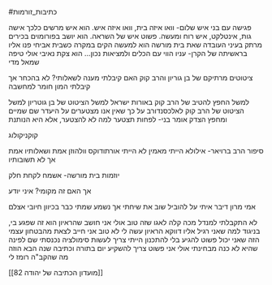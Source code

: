 
#כתיבות_זורמות 

פגישה עם בני איש שלום-
וואו איזה בית,
 וואו איזה איש.
הוא איש מרשים כלכך
אישה גות, אינטלקט, איש רוח ומעשה. פשוט איש של השראה.
הוא יושב בפורומוים בכירים
מרתק בעיני העובדה שאת בית מורשה הוא למעשה הקים במקרה כשבית אביחי פנו אליו בראשיתה של הקרן- עניו הווי עם הכלים ולמציאות נכון...
הוא צקת נאיבי
אולי טיפה שמאל מדי

ציטוטים מרתיקם של בן גוריון והרב קוק
האם קיבלתי מענה לשאלותי? לא בהכחר
אך קיבלתי המון חומר למחשבה

למשל החפץ להטיב של הרב קוק באורות ישראל
למשל הציטוט של בן גוטריון
למשל הציטוט של הרב קוק לאלכסנדורב על כך שאין אנו מצטערים על היעדר שם שמיים ומחפץ הצדק
אומר בני- לפחות תצטער למה לא להצטער, אלא היא הנותנת

קוקניקולוג

סיפור הרב ברויאר- אילולא הייתי מאמין לא הייתי אורתודוקס
וולהוזן אמת ושאלותיו אמת אך לא תשובותיו

יוזמות בית מורשה- אשמח לקחת חלק

אך האם זה מקומי? איני יודע

אמי מרון דיבר איתי על להוביל שוב את שיחתי
אך נשמע שמתי כבר בכיוון חיובי אצלם

לא התקבלתי למנדל
מכה קלה לאגו
 שזה טוב אולי
 אני חושב שהראיון הוא זה שפגע בי, בניגוד למה שאני רגיל אליו דווקא הראיון עשה לי לא טוב
 אני חייב לצאת מהבטחון עצמי הזה שאני יכול פשוט להגיע בלי להתכנון
 הייתי צריך לעשות סימולציה
 נכנסתי שם לפינה שהיא לא כנה מבחינתי
אולי אני פשוט צריך להשקיע יום בתורה וכתיבה שנה הבא
הוזה מה שהקב"ה רומז לי

[[מועדון הכתיבה של יהודה 82]]